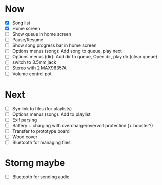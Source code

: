 # Now
- [x] Song list
- [x] Home screen
- [ ] Show queue in home screen
- [ ] Pause/Resume
- [ ] Show song progress bar in home screen
- [ ] Options menus (song): Add song to queue, play next
- [ ] Options menus (dir): Add dir to queue, Open dir, play dir (clear queue)
- [ ] switch to 3.5mm jack
- [ ] Stereo with 2 MAX98357A
- [ ] Volume control pot

# Next
- [ ] Symlink to files (for playlists)
- [ ] Options menus (song): Add to playlist
- [ ] Exif parsing
- [ ] Battery + charging with overcharge/overvolt protection (+ booster?)
- [ ] Transfer to prototype board
- [ ] Wood cover
- [ ] Bluetooth for managing files

# Storng maybe
- [ ] Bluetooth for sending audio
